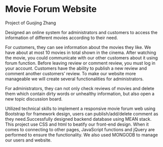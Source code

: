 # Movie Forum Website

Project of Guojing Zhang

Designed an online system for administrators and customers to access the information of different movies according to their need. 

For customers, they can see information about the movies they like. We have about at most 10 movies in total shown in the cinema. After watching the movie, you could communicate with our other customers about it using forum function. Before leaving review or comment review, you must log in your account. Customers have the ability to publish a new review and comment another customers’ review. To make our website more manageable we will create several functionalities for administrators.

For administrators, they can not only check reviews of movies and delete them which contain dirty words or unhealthy information, but also open a new topic discussion board. 

Utilized technical skills to implement a responsive movie forum web using Bootstrap for framework design, users can publish/add/delete comment as they need.Successfully designed backend database using MEAN stack. This project use CSS and html to beatify our front-end design. When it comes to connecting to other pages, JavaScript functions and jQuery are performed to ensure the functionality. We also used MONGODB to manage our users and website.
